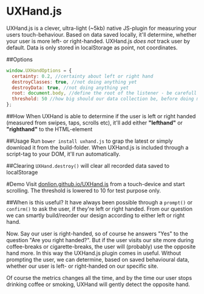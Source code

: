 # UXHand.js
UXHand.js is a clever, ultra-light (~5kb) native JS-plugin for measuring your users touch-behaviour. Based on data saved locally, it'll determine, whether your user is more left- or right-handed.
UXHand.js _does not_ track user by default. Data is only stored in localStorage as point, not coordinates.

##Options
```javascript
window.UXHandOptions = {
  certainty: 0.2, //certainty about left or right hand
  destroyClasses: true, //not doing anything yet
  destroyData: true, //not doing anything yet
  root: document.body, //define the root of the listener - be carefull
  threshold: 50 //how big should our data collection be, before doing measurements?
};
```

##How
When UXHand is able to determine if the user is left or right handed (measured from swipes, taps, scrolls etc), it'll add either **"lefthand"** or **"righthand"** to the HTML-element

##Usage
Run `bower install uxhand.js` to grap the latest or simply download it from the build-folder.
When UXHand.js is included through a script-tag to your DOM, it'll run automatically.

##Clearing
`UXHand.destroy()` will clear all recorded data saved to localStorage

#Demo
Visit [donlion.github.io/UXHand.js](http://donlion.github.io/UXHand.js) from a touch-device and start scrolling. The threshold is lowered to 10 for test purpose only.

##When is this useful?
It have always been possible through a `prompt()` or `confirm()` to ask the user, if they're left or right handed.
From our question we can smartly build/reorder our design according to either left or right hand.

Now. Say our user is right-handed, so of course he answers "Yes" to the question "Are you right handed?". But if the user visits our site more during coffee-breaks or cigarette-breaks, the user will (probably) use the opposite hand more. In this way the UXHand.js plugin comes in useful. Without prompting the user, we can determine, based on saved behavioural data, whether our user is left- or right-handed on our specific site.

Of course the metrics changes all the time, and by the time our user stops drinking coffee or smoking, UXHand will gently detect the opposite hand.
